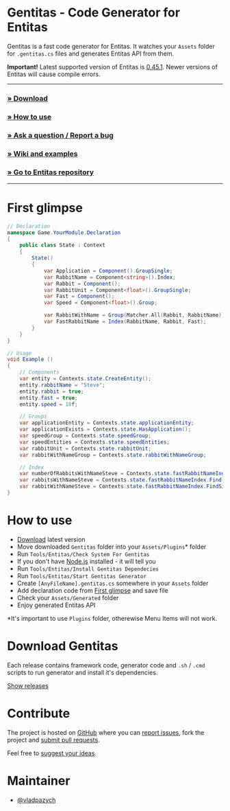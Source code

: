 # Gentitas - Code Generator for Entitas

Gentitas is a fast code generator for Entitas. It watches your `Assets` folder for `.gentitas.cs` files and generates Entitas API from them.

**Important!** Latest supported version of Entitas is [0.45.1](https://github.com/sschmid/Entitas-CSharp/releases/tag/0.45.1). Newer versions of Entitas will cause compile errors.

---

### **[» Download](#download-gentitas)**
### **[» How to use](#how-to-use)**
### **[» Ask a question / Report a bug](https://github.com/vladpazych/Gentitas/issues/new)**
### **[» Wiki and examples](https://github.com/vladpazych/Gentitas/wiki)**
### **[» Go to Entitas repository](https://github.com/sschmid/Entitas-CSharp)**

---

First glimpse
=============
```csharp
// Declaration
namespace Game.YourModule.Declaration
{
    public class State : Context
    {
        State()
        {
            var Application = Component().GroupSingle;
            var RabbitName = Component<string>().Index;
            var Rabbit = Component();
            var RabbitUnit = Component<float>().GroupSingle;
            var Fast = Component();
            var Speed = Component<float>().Group;

            var RabbitWithName = Group(Matcher.All(Rabbit, RabbitName));
            var FastRabbitName = Index(RabbitName, Rabbit, Fast);
        }
    }
}

// Usage
void Example ()
{
    // Components
    var entity = Contexts.state.CreateEntity();
    entity.rabbitName = "Steve";
    entity.rabbit = true;
    entity.fast = true;
    entity.speed = 10f;

    // Groups
    var applicationEntity = Contexts.state.applicationEntity;
    var applicationExists = Contexts.state.HasApplication();
    var speedGroup = Contexts.state.speedGroup;
    var speedEntities = Contexts.state.speedEntities;
    var rabbitUnit = Contexts.state.rabbitUnit;
    var rabbitWithNameGroup = Contexts.state.rabbitWithNameGroup;

    // Index
    var numberOfRabbitsWithNameSteve = Contexts.state.fastRabbitNameIndex.GetCount("Steve");
    var rabbitsWithNameSteve = Contexts.state.fastRabbitNameIndex.Find("Steve");
    var rabbitWithNameSteve = Contexts.state.fastRabbitNameIndex.FindSingle("Steve");
}
```

How to use
==========
- [Download](https://github.com/vladpazych/Gentitas/releases) latest version
- Move downloaded `Gentitas` folder into your `Assets/Plugins`* folder
- Run `Tools/Entitas/Check System For Gentitas`
- If you don't have [Node.js](https://nodejs.org/) installed - it will tell you
- Run `Tools/Entitas/Install Gentitas Dependecies`
- Run `Tools/Entitas/Start Gentitas Generator`
- Create `[AnyFileName].gentitas.cs` somewhere in your `Assets` folder
- Add declaration code from [First glimpse](#first-glimpse) and save file
- Check your `Assets/Generated` folder
- Enjoy generated Entitas API

*It's important to use `Plugins` folder, otherewise Menu Items will not work.

Download Gentitas
=================
Each release contains framework code, generator code and `.sh` / `.cmd` scripts to run generator and install it's dependencies.

[Show releases](https://github.com/vladpazych/Gentitas/releases)

Contribute
==========
The project is hosted on [GitHub](https://github.com/vladpazych/Gentitas) where you can [report issues](https://github.com/vladpazych/Gentitas/issues/new), fork the project and [submit pull requests](https://github.com/vladpazych/Gentitas/pulls).

Feel free to [suggest your ideas](https://github.com/vladpazych/Gentitas/issues/new).


Maintainer
==========
* [@vladpazych](https://github.com/vladpazych)

